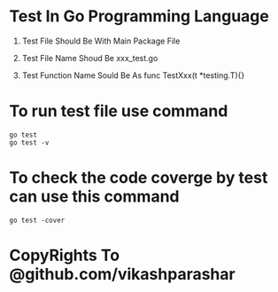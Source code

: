 # Test In Go Programming Language

1. Test File Should Be With Main Package File

2. Test File Name Shoud Be xxx_test.go

3. Test Function Name Sould Be As  func TestXxx(t *testing.T){}

# To run test file use command
    go test
    go test -v



# To check the code coverge by test can use this command
    go test -cover


# CopyRights To @github.com/vikashparashar